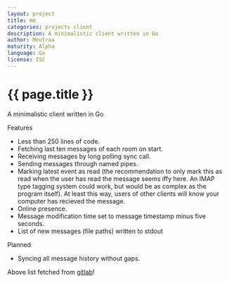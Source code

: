 ```yaml
---
layout: project
title: mm
categories: projects client
description: A minimalistic client written in Go
author: Meutraa
maturity: Alpha
language: Go
license: ISC
---
```


# {{ page.title }}
A minimalistic client written in Go

Features

* Less than 250 lines of code.
* Fetching last ten messages of each room on start.
* Receiving messages by long polling sync call.
* Sending messages through named pipes.
* Marking latest event as read (the recommendation to only mark this as read when the user has read the message seems iffy here. An IMAP type tagging system could work, but would be as complex as the program itself). At least this way, users of other clients will know your computer has recieved the message.
* Online presence.
* Message modification time set to message timestamp minus five seconds.
* List of new messages (file paths) written to stdout

Planned

* Syncing all message history without gaps.


Above list fetched from [gitlab](https:///gitlab.com/meutraa/mm/tree/master)!
